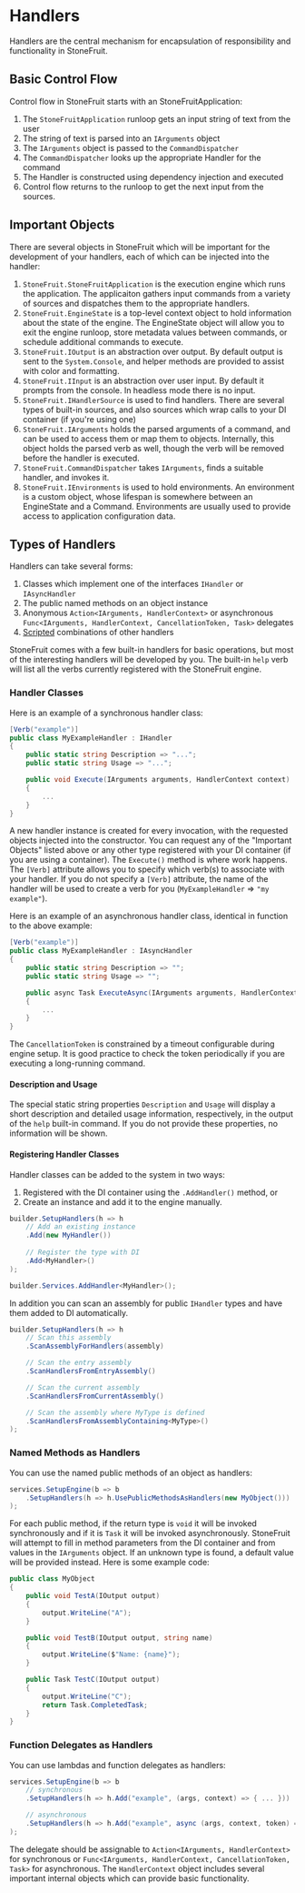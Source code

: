 # Handlers

Handlers are the central mechanism for encapsulation of responsibility and functionality in StoneFruit.

## Basic Control Flow

Control flow in StoneFruit starts with an StoneFruitApplication:

1. The `StoneFruitApplication` runloop gets an input string of text from the user
1. The string of text is parsed into an `IArguments` object
1. The `IArguments` object is passed to the `CommandDispatcher`
1. The `CommandDispatcher` looks up the appropriate Handler for the command
1. The Handler is constructed using dependency injection and executed
1. Control flow returns to the runloop to get the next input from the sources.
   
## Important Objects

There are several objects in StoneFruit which will be important for the development of your handlers, each of which can be injected into the handler:

1. `StoneFruit.StoneFruitApplication` is the execution engine which runs the application. The applicaiton gathers input commands from a variety of sources and dispatches them to the appropriate handlers.
1. `StoneFruit.EngineState` is a top-level context object to hold information about the state of the engine. The EngineState object will allow you to exit the engine runloop, store metadata values between commands, or schedule additional commands to execute.
1. `StoneFruit.IOutput` is an abstraction over output. By default output is sent to the `System.Console`, and helper methods are provided to assist with color and formatting. 
2. `StoneFruit.IInput` is an abstraction over user input. By default it prompts from the console. In headless mode there is no input.
3. `StoneFruit.IHandlerSource` is used to find handlers. There are several types of built-in sources, and also sources which wrap calls to your DI container (if you're using one)
4. `StoneFruit.IArguments` holds the parsed arguments of a command, and can be used to access them or map them to objects. Internally, this object holds the parsed verb as well, though the verb will be removed before the handler is executed.
5. `StoneFruit.CommandDispatcher` takes `IArguments`, finds a suitable handler, and invokes it.
6. `StoneFruit.IEnvironments` is used to hold environments. An environment is a custom object, whose lifespan is somewhere between an EngineState and a Command. Environments are usually used to provide access to application configuration data.

## Types of Handlers

Handlers can take several forms:

1. Classes which implement one of the interfaces `IHandler` or `IAsyncHandler`
1. The public named methods on an object instance 
1. Anonymous `Action<IArguments, HandlerContext>` or asynchronous `Func<IArguments, HandlerContext, CancellationToken, Task>` delegates
1. [Scripted](scripting.md) combinations of other handlers

StoneFruit comes with a few built-in handlers for basic operations, but most of the interesting handlers will be developed by you. The built-in `help` verb will list all the verbs currently registered with the StoneFruit engine.

### Handler Classes

Here is an example of a synchronous handler class:

```csharp
[Verb("example")]
public class MyExampleHandler : IHandler
{
    public static string Description => "...";
    public static string Usage => "...";

    public void Execute(IArguments arguments, HandlerContext context)
    {
        ...
    }
}
```

A new handler instance is created for every invocation, with the requested objects injected into the constructor. You can request any of the "Important Objects" listed above or any other type registered with your DI container (if you are using a container). The `Execute()` method is where work happens. The `[Verb]` attribute allows you to specify which verb(s) to associate with your handler. If you do not specify a `[Verb]` attribute, the name of the handler will be used to create a verb for you (`MyExampleHandler` => `"my example"`). 

Here is an example of an asynchronous handler class, identical in function to the above example:

```csharp
[Verb("example")]
public class MyExampleHandler : IAsyncHandler
{
    public static string Description => "";
    public static string Usage => "";

    public async Task ExecuteAsync(IArguments arguments, HandlerContext context, CancellationToken token)
    {
        ...
    }
}
```

The `CancellationToken` is constrained by a timeout configurable during engine setup. It is good practice to check the token periodically if you are executing a long-running command.

#### Description and Usage

The special static string properties `Description` and `Usage` will display a short description and detailed usage information, respectively, in the output of the `help` built-in command. If you do not provide these properties, no information will be shown.

#### Registering Handler Classes

Handler classes can be added to the system in two ways:
1. Registered with the DI container using the `.AddHandler()` method, or
2. Create an instance and add it to the engine manually.

```csharp
builder.SetupHandlers(h => h
    // Add an existing instance
    .Add(new MyHandler())
    
    // Register the type with DI
    .Add<MyHandler>()
);

builder.Services.AddHandler<MyHandler>();
```

In addition you can scan an assembly for public `IHandler` types and have them added to DI automatically.

```csharp
builder.SetupHandlers(h => h
    // Scan this assembly
    .ScanAssemblyForHandlers(assembly)

    // Scan the entry assembly
    .ScanHandlersFromEntryAssembly()

    // Scan the current assembly
    .ScanHandlersFromCurrentAssembly()

    // Scan the assembly where MyType is defined
    .ScanHandlersFromAssemblyContaining<MyType>()
);
```


### Named Methods as Handlers

You can use the named public methods of an object as handlers:

```csharp
services.SetupEngine(b => b
    .SetupHandlers(h => h.UsePublicMethodsAsHandlers(new MyObject()))
);
```

For each public method, if the return type is `void` it will be invoked synchronously and if it is `Task` it will be invoked asynchronously. StoneFruit will attempt to fill in method parameters from the DI container and from values in the `IArguments` object. If an unknown type is found, a default value will be provided instead. Here is some example code:

```csharp
public class MyObject
{
    public void TestA(IOutput output)
    {
        output.WriteLine("A");
    }

    public void TestB(IOutput output, string name)
    {
        output.WriteLine($"Name: {name}");
    }

    public Task TestC(IOutput output)
    {
        output.WriteLine("C");
        return Task.CompletedTask;
    }
}
``` 

### Function Delegates as Handlers

You can use lambdas and function delegates as handlers:

```csharp
services.SetupEngine(b => b
    // synchronous
    .SetupHandlers(h => h.Add("example", (args, context) => { ... }))

    // asynchronous
    .SetupHandlers(h => h.Add("example", async (args, context, token) => { ... }))
);
```

The delegate should be assignable to `Action<IArguments, HandlerContext>` for synchronous or `Func<IArguments, HandlerContext, CancellationToken, Task>` for asynchronous. The `HandlerContext` object includes several important internal objects which can provide basic functionality.
